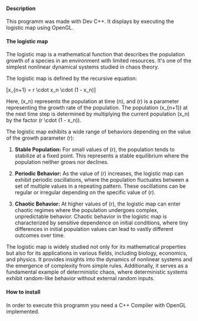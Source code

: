 #### Description
This programm was made with Dev C++. It displays by executing the logistic map using OpenGL.

#### The logistic map
The logistic map is a mathematical function that describes the population growth of a species in an environment with limited resources. It's one of the simplest nonlinear dynamical systems studied in chaos theory.

The logistic map is defined by the recursive equation:

\[x_{n+1} = r \cdot x_n \cdot (1 - x_n)\]

Here, \(x_n\) represents the population at time \(n\), and \(r\) is a parameter representing the growth rate of the population. The population \(x_{n+1}\) at the next time step is determined by multiplying the current population \(x_n\) by the factor \(r \cdot (1 - x_n)\).

The logistic map exhibits a wide range of behaviors depending on the value of the growth parameter \(r\):

1. **Stable Population:** For small values of \(r\), the population tends to stabilize at a fixed point. This represents a stable equilibrium where the population neither grows nor declines.

2. **Periodic Behavior:** As the value of \(r\) increases, the logistic map can exhibit periodic oscillations, where the population fluctuates between a set of multiple values in a repeating pattern. These oscillations can be regular or irregular depending on the specific value of \(r\).

3. **Chaotic Behavior:** At higher values of \(r\), the logistic map can enter chaotic regimes where the population undergoes complex, unpredictable behavior. Chaotic behavior in the logistic map is characterized by sensitive dependence on initial conditions, where tiny differences in initial population values can lead to vastly different outcomes over time.

The logistic map is widely studied not only for its mathematical properties but also for its applications in various fields, including biology, economics, and physics. It provides insights into the dynamics of nonlinear systems and the emergence of complexity from simple rules. Additionally, it serves as a fundamental example of deterministic chaos, where deterministic systems exhibit random-like behavior without external random inputs.

#### How to install
In order to execute this programm you need a C++ Compiler with OpenGL implemented.
